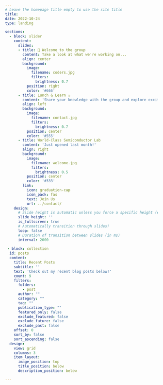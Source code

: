 ```yaml
---
# Leave the homepage title empty to use the site title
title:
date: 2022-10-24
type: landing

sections:
  - block: slider
    content:
      slides:
      - title: 👋 Welcome to the group
        content: Take a look at what we're working on...
        align: center
        background:
          image:
            filename: coders.jpg
            filters:
              brightness: 0.7
          position: right
          color: '#666'
      - title: Lunch & Learn ☕️
        content: 'Share your knowledge with the group and explore exciting new topics together!'
        align: left
        background:
          image:
            filename: contact.jpg
            filters:
              brightness: 0.7
          position: center
          color: '#555'
      - title: World-Class Semiconductor Lab
        content: 'Just opened last month!'
        align: right
        background:
          image:
            filename: welcome.jpg
            filters:
              brightness: 0.5
          position: center
          color: '#333'
        link:
          icon: graduation-cap
          icon_pack: fas
          text: Join Us
          url: ../contact/
    design:
      # Slide height is automatic unless you force a specific height (e.g. '400px')
      slide_height: ''
      is_fullscreen: true
      # Automatically transition through slides?
      loop: false
      # Duration of transition between slides (in ms)
      interval: 2000
      
 - block: collection
  id: posts
  content:
    title: Recent Posts
    subtitle: ''
    text: 'Check out my recent blog posts below!'
    count: 9
    filters:
      folders:
        - post
      author: ""
      category: ""
      tag: ""
      publication_type: ""
      featured_only: false
      exclude_featured: false
      exclude_future: false
      exclude_past: false
    offset: 0
    sort_by: false
    sort_ascending: false
  design:
    view: grid
    columns: 3
    item_layout:
      image_position: top
      title_position: below
      description_position: below

---
```



